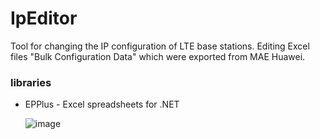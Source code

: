 # IpEditor
Tool for changing the IP configuration of LTE base stations.
Editing Excel files "Bulk Configuration Data" which were exported from MAE Huawei.

### libraries
- EPPlus - Excel spreadsheets for .NET

  ![image](https://github.com/Grizzly-pride/IpEditor/assets/35379801/54160c78-3753-4ce4-a3c5-dc23eec0c84c)

